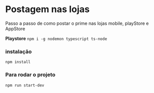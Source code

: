 # Postagem nas lojas

Passo a passo de como postar o prime nas lojas mobile, playStore e AppStore

**Playstore**
`npm i -g nodemon typescript ts-node`

### instalação
`npm install`


### Para rodar o projeto
`npm run start-dev`
